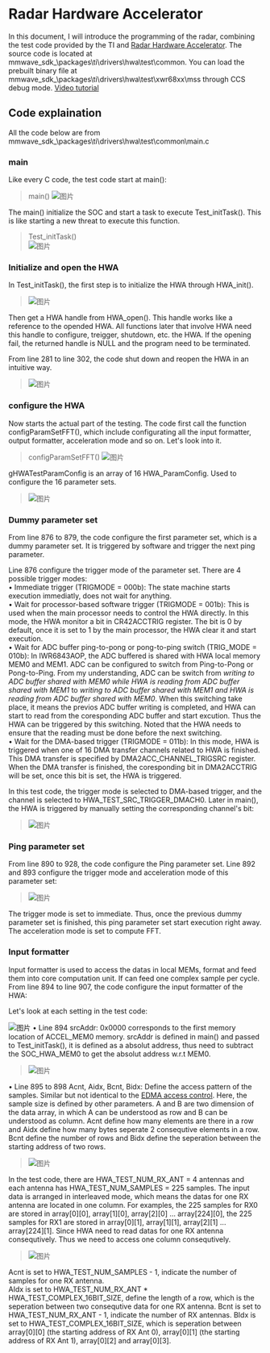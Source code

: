 # Radar Hardware Accelerator
In this document, I will introduce the programming of the radar, combining the test code provided by the TI and [Radar Hardware Accelerator](https://www.ti.com/lit/swru526). The source code is located at mmwave_sdk_<ver>\packages\ti\drivers\hwa\test\common. You can load the prebuilt binary file at mmwave_sdk_<ver>\packages\ti\drivers\hwa\test\xwr68xx\mss through CCS debug mode. [Video tutorial](https://training.ti.com/hardware-setup-mmwaveicboost-and-antenna-module)  
  
## Code explaination
All the code below are from mmwave_sdk_<ver>\packages\ti\drivers\hwa\test\common\main.c  
  
### main
Like every C code, the test code start at main():
  >main()
  ![图片](https://user-images.githubusercontent.com/85469000/169736204-3380766f-d491-4bab-a326-5a0b25136f92.png)
    
The main() initialize the SOC and start a task to execute Test_initTask(). This is like starting a new threat to execute this function.  
  > Test_initTask()  
  ![图片](https://user-images.githubusercontent.com/85469000/169736399-e1bef63f-5c23-487e-98da-1fd1ba2bd02a.png)
  
### Initialize and open the HWA
In Test_initTask(), the first step is to initialize the HWA through HWA_init(). 
  >![图片](https://user-images.githubusercontent.com/85469000/169736556-a1c1f70c-5c2e-4966-947f-7a3a4db42d0e.png)
  
Then get a HWA handle from HWA_open(). This handle works like a reference to the opended HWA. All functions later that involve HWA need this handle to configure, treigger, shutdown, etc. the HWA. If the opening fail, the returned handle is NULL and the program need to be terminated.  
  
From line 281 to line 302, the code shut down and reopen the HWA in an intuitive way.  
  
  >![图片](https://user-images.githubusercontent.com/85469000/169737225-9244ea3e-f9d5-4d8b-b1da-a9a47e6e722d.png)
  
### configure the HWA
Now starts the actual part of the testing. The code first call the function configParamSetFFT(), which include configurating all the input formatter, output formatter, acceleration mode and so on. Let's look into it.
  >configParamSetFFT()
  >![图片](https://user-images.githubusercontent.com/85469000/169737125-5bf6ca79-187a-4225-a2c5-777c0a2e7e8d.png)
  
  gHWATestParamConfig is an array of 16 HWA_ParamConfig. Used to configure the 16 parameter sets.  
  >![图片](https://user-images.githubusercontent.com/85469000/169741326-edb53345-f06a-4467-b63c-5f361487617d.png)
  
### Dummy parameter set
  From line 876 to 879, the code configure the first parameter set, which is a dummy parameter set. It is triggered by software and trigger the next ping parameter.  
  
  Line 876 configure the trigger mode of the parameter set. There are 4 possible trigger modes:  
  • Immediate trigger (TRIGMODE = 000b): The state machine starts execution immediatly, does not wait for anything.  
  • Wait for processor-based software trigger (TRIGMODE = 001b):  This is used when the main processor needs to control the HWA directly. In this mode, the HWA monitor a bit in CR42ACCTRIG register. The bit is 0 by default, once it is set to 1 by the main processor, the HWA clear it and start execution.  
  • Wait for ADC buffer ping-to-pong or pong-to-ping switch (TRIG_MODE = 010b): In IWR6843AOP, the ADC buffered is shared with HWA local memory MEM0 and MEM1. ADC can be configured to switch from Ping-to-Pong or Pong-to-Ping. From my understanding, ADC can be switch from *writing to ADC buffer shared with MEM0 while HWA is reading from ADC buffer shared with MEM1* to *writing to ADC buffer shared with MEM1 and HWA is reading from ADC buffer shared with MEM0*. When this switching take place, it means the previos ADC buffer writing is completed, and HWA can start to read from the coresponding ADC buffer and start excution. Thus the HWA can be triggered by this switching. Noted that the HWA needs to ensure that the reading must be done before the next switching.  
  • Wait for the DMA-based trigger (TRIGMODE = 011b): In this mode, HWA is triggered when one of 16 DMA transfer channels related to HWA is finished. This DMA transfer is specified by DMA2ACC_CHANNEL_TRIGSRC register. When the DMA transfer is finished, the coresponding bit in DMA2ACCTRIG will be set, once this bit is set, the HWA is triggered.  
    
In this test code, the trigger mode is selected to DMA-based trigger, and the channel is selected to HWA_TEST_SRC_TRIGGER_DMACH0. Later in main(), the HWA is triggered by manually setting the corresponding channel's bit:
  >![图片](https://user-images.githubusercontent.com/85469000/169743693-817b22f1-e8e1-448d-aa8e-909df8ff0d43.png)
  
### Ping parameter set
  From line 890 to 928, the code configure the Ping parameter set. Line 892 and 893 configure the trigger mode and acceleration mode of this parameter set:
  >![图片](https://user-images.githubusercontent.com/85469000/169744201-c4b433b1-922a-4030-a220-579437e628b2.png)
  
  The trigger mode is set to immediate. Thus, once the previous dummy parameter set is finished, this ping parameter set start execution right away. The acceleration mode is set to compute FFT.  
  
### Input formatter
  Input formatter is used to access the datas in local MEMs, format and feed them into core computation unit. If can feed one complex sample per cycle. From line 894 to line 907, the code configure the input formatter of the HWA:

  Let's look at each setting in the test code:
  
  ![图片](https://user-images.githubusercontent.com/85469000/169749584-5e1b89f0-eef3-4f24-a356-d91624aae126.png)
  • Line 894 srcAddr: 0x0000 corresponds to the first memory location of ACCEL_MEM0 memory. srcAddr is defined in main() and passed to Test_initTask(), it is defined as a absolut address, thus need to subtract the SOC_HWA_MEM0 to get the absolut address w.r.t MEM0.
  >![图片](https://user-images.githubusercontent.com/85469000/169749369-9cff0c4c-3a98-4950-87f2-4a681250b5db.png)
  
  • Line 895 to 898 Acnt, Aidx, Bcnt, Bidx: Define the access pattern of the samples. Similar but not identical to the [EDMA access control](https://github.com/pauloohaha/mmwave-radar-from-first-taste-to-give-up/blob/Datapath/README.md#enhanced-dma-edma). Here, the sample size is defined by other parameters. A and B are two dimension of the data array, in which A can be understood as row and B can be understood as column. Acnt define how many elements are there in a row and Aidx define how many bytes seperate 2 consequtive elements in a row. Bcnt define the number of rows and Bidx define the seperation between the starting address of two rows.
  >![图片](https://user-images.githubusercontent.com/85469000/169750305-97cca17b-b6dc-419d-8e38-717b1786fdb0.png)

  In the test code, there are HWA_TEST_NUM_RX_ANT = 4 antennas and each antenna has HWA_TEST_NUM_SAMPLES = 225 samples. The input data is arranged in interleaved mode, which means the datas for one RX antenna are located in one column. For examples, the 225 samples for RX0 are stored in array[0][0], array[1][0], array[2][0] ... array[224][0], the 225 samples for RX1 are stored in array[0][1], array[1][1], array[2][1] ... array[224][1]. Since HWA need to read datas for one RX antenna consequtively. Thus we need to access one column consequtively.
  
  >![图片](https://user-images.githubusercontent.com/85469000/169749664-1f631f33-9584-46ba-87ef-2aa810cffaff.png)
    
  Acnt is set to HWA_TEST_NUM_SAMPLES - 1, indicate the number of samples for one RX antenna.  
  AIdx is set to HWA_TEST_NUM_RX_ANT * HWA_TEST_COMPLEX_16BIT_SIZE, define the length of a row, which is the seperation between two consequtive data for one RX antenna.
  Bcnt is set to HWA_TEST_NUM_RX_ANT - 1, indicate the number of RX antennas.
  BIdx is set to HWA_TEST_COMPLEX_16BIT_SIZE, which is seperation between array[0][0] (the starting address of RX Ant 0), array[0][1] (the starting address of RX Ant 1), array[0][2] and array[0][3].
